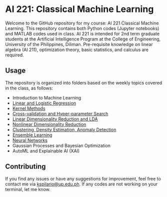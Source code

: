 # AI 221: Classical Machine Learning

Welcome to the GitHub repository for my course: AI 221 Classical Machine Learning. This repository contains both Python codes (Jupyter notebooks) and MATLAB codes used in class.
AI 221 is intended for 2nd term graduate students at the Artificial Intelligence Program at the College of Engineering, University of the Philippines, Diliman.
Pre-requisite knowledge on linear algebra (AI 211), optimization theory, basic statistics, and calculus are required.

## Usage
The repository is organized into folders based on the weekly topics covered in the class, as follows:
- Introduction to Machine Learning
- [Linear and Logistic Regression](/Linear_and_Logistic_Regression)
- [Kernel Methods](/Kernel_Methods)
- [Cross-validation and Hyper-parameter Search](/Cross-validation)
- [Linear Dimensionality Reduction and LDA](/Linear_DimReduce+LDA)
- [Nonlinear Dimensionality Reduction](/Nonlinear_DimReduce)
- [Clustering, Density Estimation, Anomaly Detection](/Clustering_Anomaly_Detect)
- [Ensemble Learning](/Ensemble_Learning)
- [Neural Networks](/Neural_Networks)
- Gaussian Processes and Bayesian Optimization
- AutoML and Explainable AI (XAI)

## Contributing
If you find any issues or have any suggestions for improvement, feel free to contact me via kspilario@up.edu.ph. If any codes are not working on your terminal, let me know.




